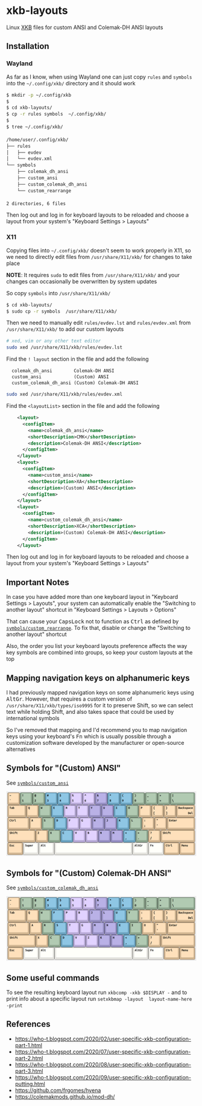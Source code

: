 # xkb-layouts

Linux [XKB](https://en.wikipedia.org/wiki/X_keyboard_extension) files
for custom ANSI and Colemak-DH ANSI layouts

## Installation

### Wayland

As far as I know, when using Wayland one can just copy `rules` and `symbols`
into the `~/.config/xkb/` directory and it should work

```sh
$ mkdir -p ~/.config/xkb
$
$ cd xkb-layouts/
$ cp -r rules symbols  ~/.config/xkb/
$
$ tree ~/.config/xkb/

/home/user/.config/xkb/
├── rules
│   ├── evdev
│   └── evdev.xml
└── symbols
    ├── colemak_dh_ansi
    ├── custom_ansi
    ├── custom_colemak_dh_ansi
    └── custom_rearrange

2 directories, 6 files
```

Then log out and log in for keyboard layouts to be reloaded and choose a layout
from your system's "Keyboard Settings > Layouts"

### X11

Copying files into `~/.config/xkb/` doesn't seem to work properly in X11, so we
need to directly edit files from `/usr/share/X11/xkb/` for changes to take place

__NOTE__: It requires `sudo` to edit files from `/usr/share/X11/xkb/` and your
changes can occasionally be overwritten by system updates

So copy `symbols` into `/usr/share/X11/xkb/`

```sh
$ cd xkb-layouts/
$ sudo cp -r symbols  /usr/share/X11/xkb/
```

Then we need to manually edit `rules/evdev.lst` and `rules/evdev.xml` from
`/usr/share/X11/xkb/` to add our custom layouts

```sh
# xed, vim or any other text editor
sudo xed /usr/share/X11/xkb/rules/evdev.lst
```

Find the `! layout` section in the file and add the following

```
  colemak_dh_ansi        Colemak-DH ANSI
  custom_ansi            (Custom) ANSI
  custom_colemak_dh_ansi (Custom) Colemak-DH ANSI
```

```sh
sudo xed /usr/share/X11/xkb/rules/evdev.xml
```

Find the `<layoutList>` section in the file and add the following

```xml
    <layout>
      <configItem>
        <name>colemak_dh_ansi</name>
        <shortDescription>CMK</shortDescription>
        <description>Colemak-DH ANSI</description>
      </configItem>
    </layout>
    <layout>
      <configItem>
        <name>custom_ansi</name>
        <shortDescription>XA</shortDescription>
        <description>(Custom) ANSI</description>
      </configItem>
    </layout>
    <layout>
      <configItem>
        <name>custom_colemak_dh_ansi</name>
        <shortDescription>XCA</shortDescription>
        <description>(Custom) Colemak-DH ANSI</description>
      </configItem>
    </layout>
```

Then log out and log in for keyboard layouts to be reloaded and choose a layout
from your system's "Keyboard Settings > Layouts"

## Important Notes

In case you have added more than one keyboard layout in "Keyboard Settings > Layouts",
your system can automatically enable the "Switching to another layout" shortcut
in "Keyboard Settings > Layouts > Options"

That can cause your <kbd>CapsLock</kbd> not to function as <kbd>Ctrl</kbd> as
defined by [`symbols/custom_rearrange`](symbols/custom_rearrange). To fix that,
disable or change the "Switching to another layout" shortcut

Also, the order you list your keyboard layouts preference affects the way key
symbols are combined into groups, so keep your custom layouts at the top

## Mapping navigation keys on alphanumeric keys

I had previously mapped navigation keys on some alphanumeric keys using <kbd>AltGr</kbd>.
However, that requires a custom version of `/usr/share/X11/xkb/types/iso9995`
for it to preserve Shift, so we can select text while holding Shift, and also
takes space that could be used by international symbols

So I've removed that mapping and I'd recommend you to map navigation keys using
your keyboard's <kbd>Fn</kbd> which is usually possible through a customization
software developed by the manufacturer or open-source alternatives

## Symbols for "(Custom) ANSI"

See [`symbols/custom_ansi`](symbols/custom_ansi)

![Illustrative picture of "(Custom) ANSI"](assets/custom_ansi.png)

## Symbols for "(Custom) Colemak-DH ANSI"

See [`symbols/custom_colemak_dh_ansi`](symbols/custom_colemak_dh_ansi)

![Illustrative picture of "(Custom) Colemak-DH ANSI"](assets/custom_colemak_dh_ansi.png)

## Some useful commands

To see the resulting keyboard layout run `xkbcomp -xkb $DISPLAY -` and to print
info about a specific layout run `setxkbmap -layout  layout-name-here  -print`

## References

- https://who-t.blogspot.com/2020/02/user-specific-xkb-configuration-part-1.html
- https://who-t.blogspot.com/2020/07/user-specific-xkb-configuration-part-2.html
- https://who-t.blogspot.com/2020/08/user-specific-xkb-configuration-part-3.html
- https://who-t.blogspot.com/2020/09/user-specific-xkb-configuration-putting.html
- https://github.com/frgomes/hyena
- https://colemakmods.github.io/mod-dh/
